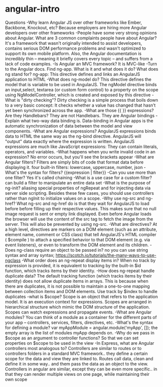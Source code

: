 # angular-intro
Questions
-Why learn Angular JS over other frameworks like Ember, Backbone, Knockout, etc?
Because employers are hiring more Angular developers over other frameworks
-People have some very strong opinions about Angular. What are 3 common complaints people have about Angular?
It's a framework that wasn't originally intended to assist developers, contains serious DOM performance problems and wasn't optimized to support its own mobile platform. Also, the Angular documentation is incredibly thin – meaning it briefly covers every topic – and suffers from a lack of code examples.
-Is Angular an MVC framework?
It is MVC-like
-Turn to the Angular docs. Find ng-app. What is it and what does it do? What does ng stand for?
ng-app: This directive defines and links an AngularJS application to HTML
-What does ng-model do?
This directive defines the model that is variable to be used in AngularJS.
The ngModel directive binds an input,select, textarea (or custom form control) to a property on the scope using NgModelController, which is created and exposed by this directive
-What is "dirty checking"?
Dirty checking is a simple process that boils down to a very basic concept: It checks whether a value has changed that hasn’t yet been synchronized across the app.
-What are those {{ }} expressions? Are they Handlebars?
They are not Handlebars. They are Angular bindings
-Explain what two-way data binding is.
Data-binding in Angular apps is the automatic synchronization of data between the model and view components.
-What are Angular expressions?
AngularJS expressions binds data to HTML the same way as the ng-bind directive. AngularJS will "output" data exactly where the expression is written. AngularJS expressions are much like JavaScript expressions: They can contain literals, operators, and variables.
-What happens when you write invalid code in an expression?
No error occurs, but you'll see the brackets appear
-What are Angular filters? 
Filters are simply bits of code that format data before displaying it.
four built-in filters: lowercase, uppercase, number, json
-What's the syntax for filters?
{{expression | filter}}
-Can you use more than one filter?
Yes it's called chaining
-What is a use case for a custom filter?
can build a filter to manipulate an entire data set
-What is the purpose of ng-init?
aliasing special properties of ngRepeat and for injecting data via server side scripting. Besides these few cases, you should use controllers rather than ngInit to initialize values on a scope.
-Why use ng-src and ng-href?
What ng-src and ng-href do is that they wait for AngularJS to load before before filling up their respective values. This makes sure that no null image request is sent or empty link displayed. Even before Angular loads the browser will use the content of the src tag to fetch the image from the server. This will also be prevented by using ng-src.
-What are directives?
At a high level, directives are markers on a DOM element (such as an attribute, element name, comment or CSS class) that tell AngularJS's HTML compiler ( $compile ) to attach a specified behavior to that DOM element (e.g. via event listeners), or even to transform the DOM element and its children.
-Does ng-class require an object to be passed in?
no you can use string syntax and array syntax; https://scotch.io/tutorials/the-many-ways-to-use-ngclass
-What order does an ng-repeat display items in?
When no track by expression is provided, it is equivalent to tracking by the built-in $id function, which tracks items by their identity.
-How does ng-repeat handle duplicate data?
The default tracking function (which tracks items by their identity) does not allow duplicate items in arrays. This is because when there are duplicates, it is not possible to maintain a one-to-one mapping between collection items and DOM elements.
Use track by $index to handle duplicates
-what is $scope?
Scope is an object that refers to the application model. It is an execution context for expressions. Scopes are arranged in hierarchical structure which mimic the DOM structure of the application. Scopes can watch expressions and propagate events.
-What are Angular modules?
You can think of a module as a container for the different parts of your app – controllers, services, filters, directives, etc.
-What's the syntax for defining a module?
var myAppModule = angular.module('myApp', []); the empty array is the list of modules myApp depends on.
-Why do we pass in $scope as an argument to controller functions?
So that we can set properties on $scope to be used in the view
-In Express, what are Angular controllers most analogous to?
Controllers are similar to routes or to controllers folders in a standard MVC framework.. they define a certain scope for the data and view they are linked to. Routes call data, clean and define it in some way.. and them pass the data as an object to the view. Controllers in angular are similar, except they can be even more specific.. in that they can render multiple views on one page, while maintaining their own scope








